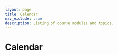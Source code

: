 ```yaml
---
layout: page
title: Calendar
nav_exclude: true
description: Listing of course modules and topics.
---
```


# Calendar

<!-- insert google calendar embed here -->